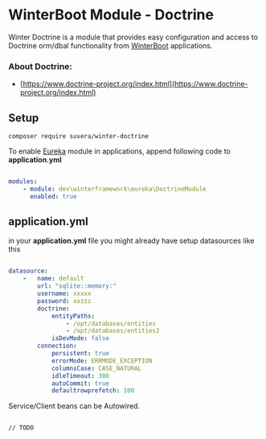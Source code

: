 # WinterBoot Module - Doctrine

Winter Doctrine is a module that provides easy configuration and access to Doctrine orm/dbal functionality from [WinterBoot](https://github.com/suvera/winter-boot) applications.

### About Doctrine:

- [https://www.doctrine-project.org/index.html](https://www.doctrine-project.org/index.html)

## Setup


```shell
composer require suvera/winter-doctrine
```

To enable [Eureka](https://www.doctrine-project.org/index.html) module in applications, append following code to **application.yml**

```yaml

modules:
    - module: dev\winterframework\eureka\DoctrineModule
      enabled: true

```

## application.yml

in your **application.yml** file you might already have setup datasources like this

```yaml

datasource:
    -   name: default
        url: "sqlite::memory:"
        username: xxxxx
        password: xxzzz
        doctrine:
            entityPaths:
                - /opt/databases/entities
                - /opt/databases/entities2
            isDevMode: false
        connection:
            persistent: true
            errorMode: ERRMODE_EXCEPTION
            columnsCase: CASE_NATURAL
            idleTimeout: 300
            autoCommit: true
            defaultrowprefetch: 100

```


Service/Client beans can be Autowired.

```phpt

// TODO

```